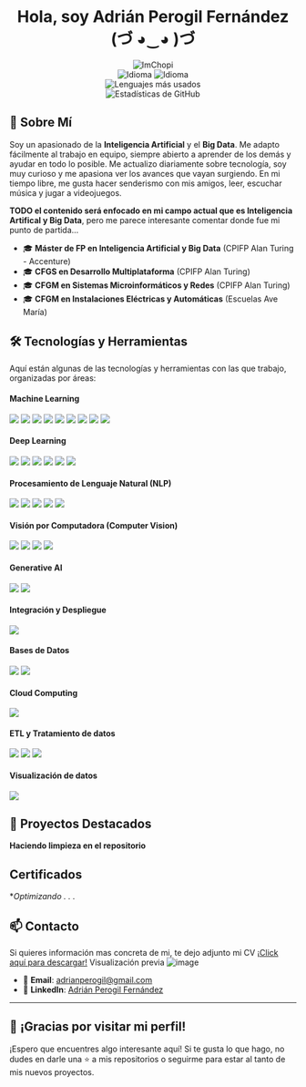 <div align="center">
        <h1>Hola, soy Adrián Perogil Fernández (づ ◕‿◕ )づ</h1>
        <img src="https://komarev.com/ghpvc/?username=ImChopi" alt="ImChopi"/>
        <br>
        <img src="https://img.shields.io/badge/Nat-🇪🇸-%23aaaaaa.svg?style=flat" alt="Idioma"/>
        <img src="https://img.shields.io/badge/B1-🇬🇧-%23aaaaaa.svg?style=flat" alt="Idioma"/>
        <br>
</div>

<div align="center">
    <img src="https://github-readme-stats.vercel.app/api/top-langs/?username=imchopi&layout=compact&theme=radical" alt="Lenguajes más usados"/>
    <br>
    <img src="https://github-readme-stats.vercel.app/api?username=imchopi&show_icons=true&theme=radical" alt="Estadísticas de GitHub"/>
</div>

## 🚀 Sobre Mí

Soy un apasionado de la **Inteligencia Artificial** y el **Big Data**.
Me adapto fácilmente al trabajo en equipo, siempre abierto a aprender de los demás y ayudar en todo lo posible. 
Me actualizo diariamente sobre tecnología, soy muy curioso y me apasiona ver los avances que vayan surgiendo. 
En mi tiempo libre, me gusta hacer senderismo con mis amigos, leer, escuchar música y jugar a videojuegos.

**TODO el contenido será enfocado en mi campo actual que es Inteligencia Artifical y Big Data**, pero
me parece interesante comentar donde fue mi punto de partida...
- 🎓 **Máster de FP en Inteligencia Artificial y Big Data** (CPIFP Alan Turing - Accenture)
- 🎓 **CFGS en Desarrollo Multiplataforma** (CPIFP Alan Turing)
- 🎓 **CFGM en Sistemas Microinformáticos y Redes**  (CPIFP Alan Turing)
- 🎓 **CFGM en Instalaciones Eléctricas y Automáticas** (Escuelas Ave María)

## 🛠 Tecnologías y Herramientas
Aquí están algunas de las tecnologías y herramientas con las que trabajo, organizadas por áreas:

#### Machine Learning  
<p align="left">
  <img src="https://img.shields.io/badge/Python-3776AB?style=for-the-badge&logo=python&logoColor=white">
  <img src="https://img.shields.io/badge/NumPy-013243?style=for-the-badge&logo=numpy&logoColor=white">
  <img src="https://img.shields.io/badge/Pandas-150458?style=for-the-badge&logo=pandas&logoColor=white">
  <img src="https://img.shields.io/badge/Matplotlib-11557C?style=for-the-badge&logo=matplotlib&logoColor=white">
  <img src="https://img.shields.io/badge/Seaborn-4B77BE?style=for-the-badge&logo=seaborn&logoColor=white">
  <img src="https://img.shields.io/badge/Scikit_Learn-F7931E?style=for-the-badge&logo=scikit-learn&logoColor=white">
  <img src="https://img.shields.io/badge/PyOD-FF6F00?style=for-the-badge">
  <img src="https://img.shields.io/badge/Clasificación_Binaria-008CBA?style=for-the-badge">
  <img src="https://img.shields.io/badge/Clustering-008CBA?style=for-the-badge">
</p>

#### Deep Learning  
<p align="left">
  <img src="https://img.shields.io/badge/TensorFlow-FF6F00?style=for-the-badge&logo=tensorflow&logoColor=white">
  <img src="https://img.shields.io/badge/Keras-D00000?style=for-the-badge&logo=keras&logoColor=white">
  <img src="https://img.shields.io/badge/PyTorch-EE4C2C?style=for-the-badge&logo=pytorch&logoColor=white">
  <img src="https://img.shields.io/badge/JAX-000000?style=for-the-badge&logo=jax&logoColor=white">
  <img src="https://img.shields.io/badge/Redes_Neuronales-FF6F00?style=for-the-badge">
  <img src="https://img.shields.io/badge/CNN-008CBA?style=for-the-badge">
</p>

#### Procesamiento de Lenguaje Natural (NLP)  
<p align="left">
  <img src="https://img.shields.io/badge/NLP-4B77BE?style=for-the-badge&logo=natural-language-processing&logoColor=white">
  <img src="https://img.shields.io/badge/RegEx-009688?style=for-the-badge&logo=regex&logoColor=white">
  <img src="https://img.shields.io/badge/Análisis_de_Sentimientos-FF6F00?style=for-the-badge">
  <img src="https://img.shields.io/badge/Whisper-000000?style=for-the-badge&logo=openai&logoColor=white">
  <img src="https://img.shields.io/badge/LLM-000000?style=for-the-badge&logo=openai&logoColor=white">
</p>

#### Visión por Computadora (Computer Vision)  
<p align="left">
  <img src="https://img.shields.io/badge/Computer_Vision-FF6F00?style=for-the-badge">
  <img src="https://img.shields.io/badge/Denoising-008CBA?style=for-the-badge">
  <img src="https://img.shields.io/badge/Generación_de_Imágenes-008CBA?style=for-the-badge">
  <img src="https://img.shields.io/badge/Transformación_de_Imágenes-FF6F00?style=for-the-badge">
</p>

#### Generative AI  
<p align="left">
  <img src="https://img.shields.io/badge/GAN-FF6F00?style=for-the-badge">
  <img src="https://img.shields.io/badge/Redes_Neuronales_Generativas-008CBA?style=for-the-badge">
</p>

#### Integración y Despliegue  
<p align="left">
  <img src="https://img.shields.io/badge/Streamlit-FF4B4B?style=for-the-badge&logo=streamlit&logoColor=white">
</p>

#### Bases de Datos
<p align="left">
  <img src="https://img.shields.io/badge/SQL-4479A1?style=for-the-badge&logo=mysql&logoColor=white">
  <img src="https://img.shields.io/badge/NoSQL-47A248?style=for-the-badge&logo=mongodb&logoColor=white">
</p>

#### Cloud Computing
<p align="left">
  <img src="https://img.shields.io/badge/AWS-232F3E?style=for-the-badge&logo=amazonaws&logoColor=white">
</p>

#### ETL y Tratamiento de datos
<p align="left">
  <img src="https://img.shields.io/badge/ETL-FF6F00?style=for-the-badge&logo=apachekafka&logoColor=white">
  <img src="https://img.shields.io/badge/Hadoop-66CCFF?style=for-the-badge&logo=apachehadoop&logoColor=black">
  <img src="https://img.shields.io/badge/Spark-E25A1C?style=for-the-badge&logo=apachespark&logoColor=white">
</p>

#### Visualización de datos
<p align="left">
  <img src="https://img.shields.io/badge/Power_BI-F2C811?style=for-the-badge&logo=powerbi&logoColor=black">
</p>

## 📂 Proyectos Destacados

**Haciendo limpieza en el repositorio**

## Certificados

**Optimizando . . .*

## 📫 Contacto

Si quieres información mas concreta de mi, te dejo adjunto mi CV
[¡Click aquí para descargar!](https://github.com/user-attachments/files/18902119/CV_ADRIAN_PEROGIL_FERNANDEZ.pdf)
Visualización previa
![image](https://github.com/user-attachments/assets/bba86d81-07ba-4ec6-8731-a4e52520c2f1)


- 📧 **Email**: [adrianperogil@gmail.com](mailto:adrianperogil@gmail.com)
- 💼 **LinkedIn**: [Adrián Perogil Fernández](https://www.linkedin.com/in/aperogil/)

---

## 🌟 ¡Gracias por visitar mi perfil!

¡Espero que encuentres algo interesante aquí! Si te gusta lo que hago, no dudes en darle una ⭐ a mis repositorios o seguirme para estar al tanto de mis nuevos proyectos.
